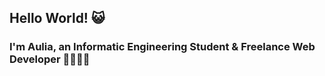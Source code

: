 ## Hello World! :smiley_cat:

### I'm Aulia, an Informatic Engineering Student & Freelance Web Developer :man_technologist::man_student: